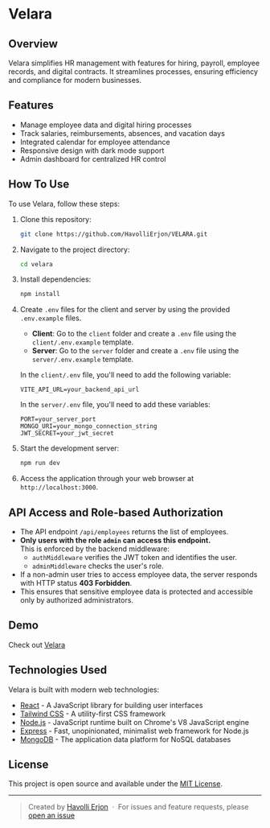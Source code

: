 # Velara

## Overview

Velara simplifies HR management with features for hiring, payroll, employee records, and digital contracts. It streamlines processes, ensuring efficiency and compliance for modern businesses.

## Features

- Manage employee data and digital hiring processes
- Track salaries, reimbursements, absences, and vacation days
- Integrated calendar for employee attendance
- Responsive design with dark mode support
- Admin dashboard for centralized HR control

## How To Use

To use Velara, follow these steps:

1. Clone this repository:

    ```bash
    git clone https://github.com/HavolliErjon/VELARA.git
    ```

2. Navigate to the project directory:

    ```bash
    cd velara
    ```

3. Install dependencies:

    ```bash
    npm install
    ```

4. Create `.env` files for the client and server by using the provided `.env.example` files.

    - **Client**: Go to the `client` folder and create a `.env` file using the `client/.env.example` template.
    - **Server**: Go to the `server` folder and create a `.env` file using the `server/.env.example` template.

    In the `client/.env` file, you'll need to add the following variable:

    ```env
    VITE_API_URL=your_backend_api_url
    ```

    In the `server/.env` file, you'll need to add these variables:

    ```env
    PORT=your_server_port
    MONGO_URI=your_mongo_connection_string
    JWT_SECRET=your_jwt_secret
    ```

5. Start the development server:

    ```bash
    npm run dev
    ```

6. Access the application through your web browser at `http://localhost:3000`.

## API Access and Role-based Authorization

- The API endpoint `/api/employees` returns the list of employees.
- **Only users with the role `admin` can access this endpoint.**  
  This is enforced by the backend middleware:
  - `authMiddleware` verifies the JWT token and identifies the user.
  - `adminMiddleware` checks the user's role.
- If a non-admin user tries to access employee data, the server responds with HTTP status **403 Forbidden**.
- This ensures that sensitive employee data is protected and accessible only by authorized administrators.


## Demo

Check out [Velara](https://velara-cyan.vercel.app/)

## Technologies Used

Velara is built with modern web technologies:

- [React](https://reactjs.org/) - A JavaScript library for building user interfaces
- [Tailwind CSS](https://tailwindcss.com/) - A utility-first CSS framework
- [Node.js](https://nodejs.org/) - JavaScript runtime built on Chrome's V8 JavaScript engine
- [Express](https://expressjs.com/) - Fast, unopinionated, minimalist web framework for Node.js
- [MongoDB](https://www.mongodb.com/) - The application data platform for NoSQL databases

## License

This project is open source and available under the [MIT License](LICENSE).

---

> Created by [Havolli Erjon](https://havollierjon.github.io/Porfolio/) &nbsp;&middot;&nbsp;
> For issues and feature requests, please [open an issue](https://github.com/HavolliErjon/VELARA)

